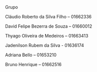 Grupo

Cláudio Roberto da Silva Filho – 01662336

David Felipe Bezerra de Souza – 01660012

Thyago Oliveira de Medeiros – 01663413

Jadenilson Rubem da Silva - 01636174

Adriana Bello – 01653210

Bruno Henrique – 01662516
